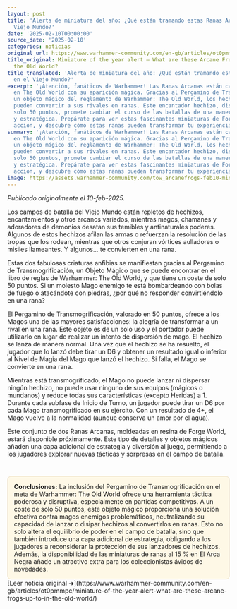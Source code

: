 ```yaml
---
layout: post
title: 'Alerta de miniatura del año: ¿Qué están tramando estas Ranas Arcanas en el
  Viejo Mundo?'
date: '2025-02-10T00:00:00'
source_date: '2025-02-10'
categories: noticias
original_url: https://www.warhammer-community.com/en-gb/articles/ot0pmmpc/miniature-of-the-year-alert-what-are-these-arcane-frogs-up-to-in-the-old-world/
title_original: Miniature of the year alert – What are these Arcane Frogs up to in
  the Old World?
title_translated: 'Alerta de miniatura del año: ¿Qué están tramando estas Ranas Arcanas
  en el Viejo Mundo?'
excerpt: '¡Atención, fanáticos de Warhammer! Las Ranas Arcanas están causando revuelo
  en The Old World con su aparición mágica. Gracias al Pergamino de Transmogrificación,
  un objeto mágico del reglamento de Warhammer: The Old World, los hechiceros ahora
  pueden convertir a sus rivales en ranas. Este encantador hechizo, disponible por
  solo 50 puntos, promete cambiar el curso de las batallas de una manera divertida
  y estratégica. Prepárate para ver estas fascinantes miniaturas de Forge World en
  acción, y descubre cómo estas ranas pueden transformar tu experiencia de juego.'
summary: '¡Atención, fanáticos de Warhammer! Las Ranas Arcanas están causando revuelo
  en The Old World con su aparición mágica. Gracias al Pergamino de Transmogrificación,
  un objeto mágico del reglamento de Warhammer: The Old World, los hechiceros ahora
  pueden convertir a sus rivales en ranas. Este encantador hechizo, disponible por
  solo 50 puntos, promete cambiar el curso de las batallas de una manera divertida
  y estratégica. Prepárate para ver estas fascinantes miniaturas de Forge World en
  acción, y descubre cómo estas ranas pueden transformar tu experiencia de juego.'
image: https://assets.warhammer-community.com/tow_arcanefrogs-feb10-minis-sa8p6hdqze.jpg
---
```


*Publicado originalmente el 10-feb-2025.*


Los campos de batalla del Viejo Mundo están repletos de hechizos, encantamientos y otros arcanos variados, mientras magos, chamanes y adoradores de demonios desatan sus temibles y antinaturales poderes. Algunos de estos hechizos afilan las armas o refuerzan la resolución de las tropas que los rodean, mientras que otros conjuran vórtices aulladores o misiles llameantes. Y algunos... te convierten en una rana.

Estas dos fabulosas criaturas anfibias se manifiestan gracias al Pergamino de Transmogrificación, un Objeto Mágico que se puede encontrar en el libro de reglas de Warhammer: The Old World, y que tiene un coste de solo 50 puntos. Si un molesto Mago enemigo te está bombardeando con bolas de fuego o atacándote con piedras, ¿por qué no responder convirtiéndolo en una rana?

El Pergamino de Transmogrificación, valorado en 50 puntos, ofrece a los Magos una de las mayores satisfacciones: la alegría de transformar a un rival en una rana. Este objeto es de un solo uso y el portador puede utilizarlo en lugar de realizar un intento de dispersión de mago. El hechizo se lanza de manera normal. Una vez que el hechizo se ha resuelto, el jugador que lo lanzó debe tirar un D6 y obtener un resultado igual o inferior al Nivel de Magia del Mago que lanzó el hechizo. Si falla, el Mago se convierte en una rana.

Mientras está transmogrificado, el Mago no puede lanzar ni dispersar ningún hechizo, no puede usar ninguno de sus equipos (mágicos o mundanos) y reduce todas sus características (excepto Heridas) a 1. Durante cada subfase de Inicio de Turno, un jugador puede tirar un D6 por cada Mago transmogrificado en su ejército. Con un resultado de 4+, el Mago vuelve a la normalidad (aunque conserva un amor por el agua).

Este conjunto de dos Ranas Arcanas, moldeadas en resina de Forge World, estará disponible próximamente. Este tipo de detalles y objetos mágicos añaden una capa adicional de estrategia y diversión al juego, permitiendo a los jugadores explorar nuevas tácticas y sorpresas en el campo de batalla.

<div style="margin-top:3em;padding:1em;background:#fef8e6;border:1px solid #eadbbd;border-radius:8px;">
<strong>Conclusiones:</strong> La inclusión del Pergamino de Transmogrificación en el meta de Warhammer: The Old World ofrece una herramienta táctica poderosa y disruptiva, especialmente en partidas competitivas. A un coste de solo 50 puntos, este objeto mágico proporciona una solución efectiva contra magos enemigos problemáticos, neutralizando su capacidad de lanzar o disipar hechizos al convertirlos en ranas. Esto no solo altera el equilibrio de poder en el campo de batalla, sino que también introduce una capa adicional de estrategia, obligando a los jugadores a reconsiderar la protección de sus lanzadores de hechizos. Además, la disponibilidad de las miniaturas de ranas al 15 % en El Arca Negra añade un atractivo extra para los coleccionistas ávidos de novedades. 
</div>
[Leer noticia original ➜](https://www.warhammer-community.com/en-gb/articles/ot0pmmpc/miniature-of-the-year-alert-what-are-these-arcane-frogs-up-to-in-the-old-world/)